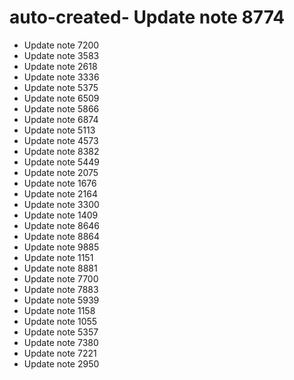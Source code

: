 # auto-created- Update note 8774
- Update note 7200
- Update note 3583
- Update note 2618
- Update note 3336
- Update note 5375
- Update note 6509
- Update note 5866
- Update note 6874
- Update note 5113
- Update note 4573
- Update note 8382
- Update note 5449
- Update note 2075
- Update note 1676
- Update note 2164
- Update note 3300
- Update note 1409
- Update note 8646
- Update note 8864
- Update note 9885
- Update note 1151
- Update note 8881
- Update note 7700
- Update note 7883
- Update note 5939
- Update note 1158
- Update note 1055
- Update note 5357
- Update note 7380
- Update note 7221
- Update note 2950
